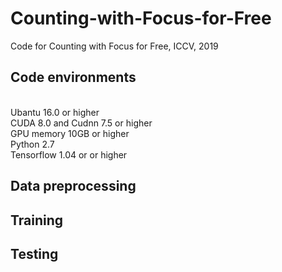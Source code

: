 # Counting-with-Focus-for-Free
Code for Counting with Focus for Free, ICCV, 2019

<h2> Code environments </h2>

<br> Ubantu 16.0 or higher
<br> CUDA 8.0 and Cudnn 7.5 or higher
<br> GPU memory 10GB or higher
<br> Python 2.7
<br> Tensorflow 1.04 or or higher

<h2> Data preprocessing </h2>
<h2> Training </h2>
<h2> Testing </h2>
